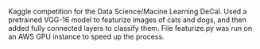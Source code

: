 Kaggle competition for the Data Science/Macine Learning DeCal. Used a pretrained VGG-16 model to featurize images of cats and dogs, and then added fully connected layers to classify them. File featurize.py was run on an AWS GPU instance to speed up the process.
